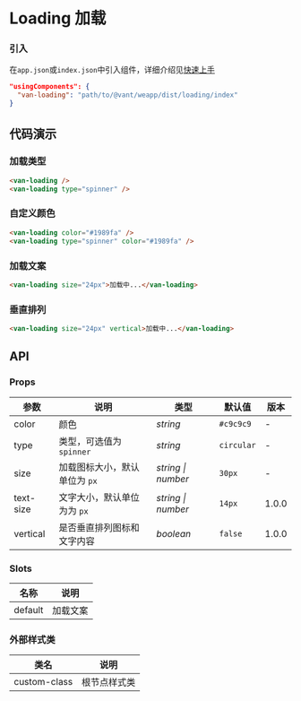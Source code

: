 # Loading 加载

### 引入

在`app.json`或`index.json`中引入组件，详细介绍见[快速上手](#/quickstart#yin-ru-zu-jian)

```json
"usingComponents": {
  "van-loading": "path/to/@vant/weapp/dist/loading/index"
}
```

## 代码演示

### 加载类型

```html
<van-loading />
<van-loading type="spinner" />
```

### 自定义颜色

```html
<van-loading color="#1989fa" />
<van-loading type="spinner" color="#1989fa" />
```

### 加载文案

```html
<van-loading size="24px">加载中...</van-loading>
```

### 垂直排列

```html
<van-loading size="24px" vertical>加载中...</van-loading>
```

## API

### Props

| 参数 | 说明 | 类型 | 默认值 | 版本 |
|-----------|-----------|-----------|-------------|-------------|
| color | 颜色 | *string* | `#c9c9c9` | - |
| type | 类型，可选值为 `spinner` | *string* | `circular` | - |
| size | 加载图标大小，默认单位为 `px` | *string \| number* | `30px` | - |
| text-size | 文字大小，默认单位为为 `px` | *string \| number* | `14px` | 1.0.0 |
| vertical | 是否垂直排列图标和文字内容 | *boolean* | `false` | 1.0.0 |

### Slots

| 名称 | 说明 |
| --- | --- |
| default | 加载文案 |

### 外部样式类

| 类名 | 说明 |
|-----------|-----------|
| custom-class | 根节点样式类 |
